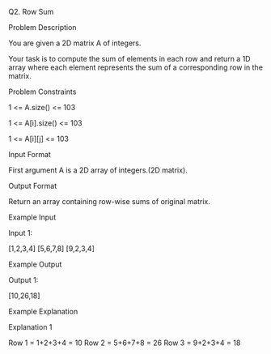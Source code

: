 Q2. Row Sum

Problem Description

You are given a 2D matrix A of integers.

Your task is to compute the sum of elements in each row and return a 1D array where each element represents the sum of a corresponding row in the matrix.


Problem Constraints

1 <= A.size() <= 103


1 <= A[i].size() <= 103

1 <= A[i][j] <= 103



Input Format

First argument A is a 2D array of integers.(2D matrix).


Output Format

Return an array containing row-wise sums of original matrix.


Example Input

Input 1:

[1,2,3,4]
[5,6,7,8]
[9,2,3,4]


Example Output

Output 1:

[10,26,18]


Example Explanation

Explanation 1

Row 1 = 1+2+3+4 = 10
Row 2 = 5+6+7+8 = 26
Row 3 = 9+2+3+4 = 18